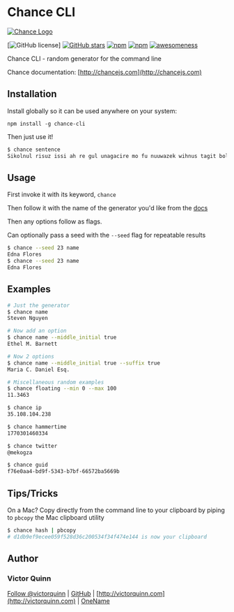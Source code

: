 # Chance CLI

[![Chance Logo](http://chancejs.com/logo.png)](http://chancejs.com)

[![GitHub license](https://img.shields.io/github/license/victorquinn/chancejs-cli.svg)] [![GitHub stars](https://img.shields.io/github/stars/victorquinn/chancejs-cli.svg)](https://github.com/victorquinn/chancejs-cli) [![npm](https://img.shields.io/npm/dm/chance-cli.svg)](https://npmjs.com/package/chance-cli) [![npm](https://img.shields.io/npm/v/chance-cli.svg)](https://npmjs.com/package/chance-cli) [![awesomeness](https://img.shields.io/badge/awesomeness-maximum-red.svg)](https://github.com/victorquinn/chancejs)

Chance CLI - random generator for the command line

Chance documentation: [http://chancejs.com](http://chancejs.com)

## Installation

Install globally so it can be used anywhere on your system:

`npm install -g chance-cli`

Then just use it!

```bash
$ chance sentence
Sikolnul risuz issi ah re gul unagacire mo fu nuuwazek wihnus tagit bolome.
```

## Usage

First invoke it with its keyword, `chance`

Then follow it with the name of the generator you'd like from the [docs](http://chancejs.com)

Then any options follow as flags.

Can optionally pass a seed with the `--seed` flag for repeatable results

```bash
$ chance --seed 23 name
Edna Flores
$ chance --seed 23 name
Edna Flores
```

## Examples

```bash
# Just the generator
$ chance name
Steven Nguyen

# Now add an option
$ chance name --middle_initial true
Ethel M. Barnett

# Now 2 options
$ chance name --middle_initial true --suffix true
Maria C. Daniel Esq.

# Miscellaneous random examples
$ chance floating --min 0 --max 100
11.3463

$ chance ip
35.108.104.238

$ chance hammertime
1770301460334

$ chance twitter
@mekogza

$ chance guid
f76e0aa4-bd9f-5343-b7bf-66572ba5669b
```

## Tips/Tricks

On a Mac? Copy directly from the command line to your clipboard by piping
to `pbcopy` the Mac clipboard utility

```bash
$ chance hash | pbcopy
# d1db9ef9ecee059f528d36c200534f34f474e144 is now your clipboard
```

## Author

### Victor Quinn

<a href="https://twitter.com/victorquinn" class="twitter-follow-button" data-show-count="false" data-size="large">Follow @victorquinn</a> <script>!function(d,s,id){var js,fjs=d.getElementsByTagName(s)[0],p=/^http:/.test(d.location)?'http':'https';if(!d.getElementById(id)){js=d.createElement(s);js.id=id;js.src=p+'://platform.twitter.com/widgets.js';fjs.parentNode.insertBefore(js,fjs);}}(document, 'script', 'twitter-wjs');</script> | [GitHub](https://github.com/victorquinn) | [http://victorquinn.com](http://victorquinn.com) | [OneName](https://onename.com/victor)

